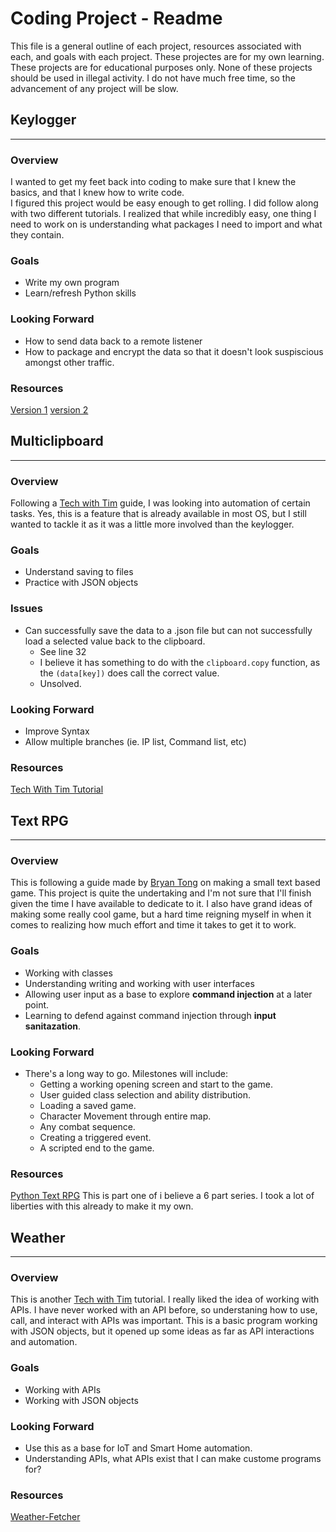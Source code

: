 # Coding Project - Readme

This file is a general outline of each project, resources associated with each, and goals with each project. 
These projectes are for my own learning. These projects are for educational purposes only. None of these projects should be used in illegal activity.
I do not have much free time, so the advancement of any project will be slow. 



## Keylogger 
-----

### Overview

I wanted to get my feet back into coding to make sure that I knew the basics, and that I knew how to write code.  
I figured this project would be easy enough to get rolling. I did follow along with two different tutorials.
I realized that while incredibly easy, one thing I need to work on is understanding what packages I need to import and what they contain.

### Goals

- Write my own program
- Learn/refresh Python skills

### Looking Forward

- How to send data back to a remote listener
- How to package and encrypt the data so that it doesn't look suspiscious amongst other traffic. 

### Resources 

[Version 1](https://www.youtube.com/watch?v=TbMKwl11itQ&ab_channel=freeCodeCamp.org)
[version 2](https://www.youtube.com/watch?v=XKoTwepEzPI&ab_channel=DavidBombal)



## Multiclipboard
-----

### Overview

Following a [Tech with Tim](https://www.youtube.com/c/TechWithTim) guide, I was looking into automation of certain tasks.
Yes, this is a feature that is already available in most OS, but I still wanted to tackle it as it was a little more involved than the keylogger. 

### Goals

- Understand saving to files
- Practice with JSON objects

### Issues

- Can successfully save the data to a .json file but can not successfully load a selected value back to the clipboard.
  - See line 32
  - I believe it has something to do with the `clipboard.copy` function, as the `(data[key])` does call the correct value.
  - Unsolved. 
  
### Looking Forward

- Improve Syntax
- Allow multiple branches (ie. IP list, Command list, etc)

### Resources

[Tech With Tim Tutorial](https://youtu.be/Oz3W-LKfafE?t=158)



## Text RPG
-----

### Overview

This is following a guide made by [Bryan Tong](https://www.youtube.com/c/BryanTongC) on making a small text based game.
This project is quite the undertaking and I'm not sure that I'll finish given the time I have available to dedicate to it. 
I also have grand ideas of making some really cool game, but a hard time reigning myself in when it comes to realizing how much effort and time it takes to get it to work.

### Goals
- Working with classes
- Understanding writing and working with user interfaces
- Allowing user input as a base to explore **command injection** at a later point. 
- Learning to defend against command injection through **input sanitazation**. 

### Looking Forward
- There's a long way to go. Milestones will include:
  - Getting a working opening screen and start to the game.
  - User guided class selection and ability distribution.
  - Loading a saved game.
  - Character Movement through entire map.
  - Any combat sequence.
  - Creating a triggered event.
  - A scripted end to the game.

### Resources

[Python Text RPG](https://www.youtube.com/watch?v=MFW8DJ6qsak&ab_channel=BryanTong)
This is part one of i believe a 6 part series. I took a lot of liberties with this already to make it my own. 



## Weather
-----

### Overview

This is another [Tech with Tim](https://www.youtube.com/c/TechWithTim) tutorial. I really liked the idea of working with APIs.
I have never worked with an API before, so understaning how to use, call, and interact with APIs was important. 
This is a basic program working with JSON objects, but it opened up some ideas as far as API interactions and automation.

### Goals

- Working with APIs
- Working with JSON objects

### Looking Forward

- Use this as a base for IoT and Smart Home automation. 
- Understanding APIs, what APIs exist that I can make custome programs for?

### Resources

[Weather-Fetcher](https://youtu.be/Oz3W-LKfafE?t=1775)

